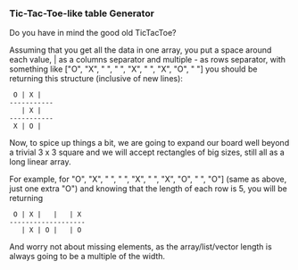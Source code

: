 ### Tic-Tac-Toe-like table Generator

Do you have in mind the good old TicTacToe?

Assuming that you get all the data in one array, you put a space around each value, | as a columns separator and multiple - as rows separator, with something like ["O", "X", " ", " ", "X", " ", "X", "O", " "] you should be returning this structure (inclusive of new lines):
```
 O | X |   
-----------
   | X |   
-----------
 X | O |   
```
Now, to spice up things a bit, we are going to expand our board well beyond a trivial 3 x 3 square and we will accept rectangles of big sizes, still all as a long linear array.

For example, for "O", "X", " ", " ", "X", " ", "X", "O", " ", "O"] (same as above, just one extra "O") and knowing that the length of each row is 5, you will be returning
```
 O | X |   |   | X 
-------------------
   | X | O |   | O 
```
And worry not about missing elements, as the array/list/vector length is always going to be a multiple of the width.

